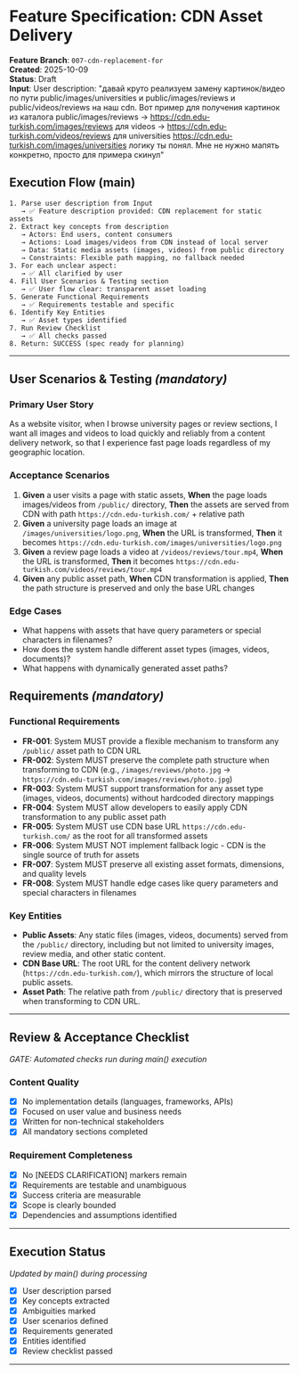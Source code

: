 # Feature Specification: CDN Asset Delivery

**Feature Branch**: `007-cdn-replacement-for`  
**Created**: 2025-10-09  
**Status**: Draft  
**Input**: User description: "давай круто реализуем замену картинок/видео по пути public/images/universities и public/images/reviews и public/videos/reviews на наш cdn. Вот пример для получения картинок из каталога public/images/reviews -> https://cdn.edu-turkish.com/images/reviews для videos -> https://cdn.edu-turkish.com/videos/reviews для universities https://cdn.edu-turkish.com/images/universities логику ты понял. Мне не нужно мапять конкретно, просто для примера скинул"

## Execution Flow (main)

```
1. Parse user description from Input
   → ✅ Feature description provided: CDN replacement for static assets
2. Extract key concepts from description
   → Actors: End users, content consumers
   → Actions: Load images/videos from CDN instead of local server
   → Data: Static media assets (images, videos) from public directory
   → Constraints: Flexible path mapping, no fallback needed
3. For each unclear aspect:
   → ✅ All clarified by user
4. Fill User Scenarios & Testing section
   → ✅ User flow clear: transparent asset loading
5. Generate Functional Requirements
   → ✅ Requirements testable and specific
6. Identify Key Entities
   → ✅ Asset types identified
7. Run Review Checklist
   → ✅ All checks passed
8. Return: SUCCESS (spec ready for planning)
```

---

## User Scenarios & Testing _(mandatory)_

### Primary User Story

As a website visitor, when I browse university pages or review sections, I want all images and videos to load quickly and reliably from a content delivery network, so that I experience fast page loads regardless of my geographic location.

### Acceptance Scenarios

1. **Given** a user visits a page with static assets, **When** the page loads images/videos from `/public/` directory, **Then** the assets are served from CDN with path `https://cdn.edu-turkish.com/` + relative path
2. **Given** a university page loads an image at `/images/universities/logo.png`, **When** the URL is transformed, **Then** it becomes `https://cdn.edu-turkish.com/images/universities/logo.png`
3. **Given** a review page loads a video at `/videos/reviews/tour.mp4`, **When** the URL is transformed, **Then** it becomes `https://cdn.edu-turkish.com/videos/reviews/tour.mp4`
4. **Given** any public asset path, **When** CDN transformation is applied, **Then** the path structure is preserved and only the base URL changes

### Edge Cases

- What happens with assets that have query parameters or special characters in filenames?
- How does the system handle different asset types (images, videos, documents)?
- What happens with dynamically generated asset paths?

## Requirements _(mandatory)_

### Functional Requirements

- **FR-001**: System MUST provide a flexible mechanism to transform any `/public/` asset path to CDN URL
- **FR-002**: System MUST preserve the complete path structure when transforming to CDN (e.g., `/images/reviews/photo.jpg` → `https://cdn.edu-turkish.com/images/reviews/photo.jpg`)
- **FR-003**: System MUST support transformation for any asset type (images, videos, documents) without hardcoded directory mappings
- **FR-004**: System MUST allow developers to easily apply CDN transformation to any public asset path
- **FR-005**: System MUST use CDN base URL `https://cdn.edu-turkish.com/` as the root for all transformed assets
- **FR-006**: System MUST NOT implement fallback logic - CDN is the single source of truth for assets
- **FR-007**: System MUST preserve all existing asset formats, dimensions, and quality levels
- **FR-008**: System MUST handle edge cases like query parameters and special characters in filenames

### Key Entities

- **Public Assets**: Any static files (images, videos, documents) served from the `/public/` directory, including but not limited to university images, review media, and other static content.
- **CDN Base URL**: The root URL for the content delivery network (`https://cdn.edu-turkish.com/`), which mirrors the structure of local public assets.
- **Asset Path**: The relative path from `/public/` directory that is preserved when transforming to CDN URL.

---

## Review & Acceptance Checklist

_GATE: Automated checks run during main() execution_

### Content Quality

- [x] No implementation details (languages, frameworks, APIs)
- [x] Focused on user value and business needs
- [x] Written for non-technical stakeholders
- [x] All mandatory sections completed

### Requirement Completeness

- [x] No [NEEDS CLARIFICATION] markers remain
- [x] Requirements are testable and unambiguous
- [x] Success criteria are measurable
- [x] Scope is clearly bounded
- [x] Dependencies and assumptions identified

---

## Execution Status

_Updated by main() during processing_

- [x] User description parsed
- [x] Key concepts extracted
- [x] Ambiguities marked
- [x] User scenarios defined
- [x] Requirements generated
- [x] Entities identified
- [x] Review checklist passed

---
